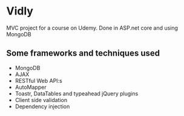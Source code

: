 # Vidly
MVC project for a course on Udemy. Done in ASP.net core and using MongoDB

## Some frameworks and techniques used
* MongoDB 
* AJAX
* RESTful Web API:s
* AutoMapper
* Toastr, DataTables and typeahead jQuery plugins
* Client side validation
* Dependency injection
